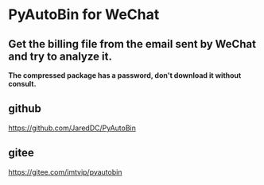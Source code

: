 # PyAutoBin for WeChat

## Get the billing file from the email sent by WeChat and try to analyze it.

**The compressed package has a password, don't download it without consult.**


## github
https://github.com/JaredDC/PyAutoBin


## gitee
https://gitee.com/imtvip/pyautobin
